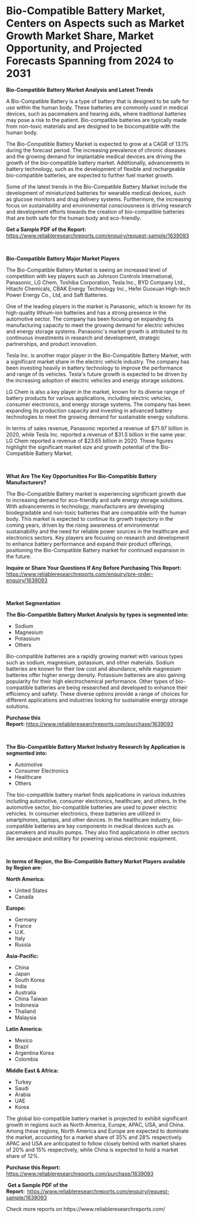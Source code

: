 <p><h1>Bio-Compatible Battery Market, Centers on Aspects such as Market Growth Market Share, Market Opportunity, and Projected Forecasts Spanning from 2024 to 2031</h1></p><p><strong>Bio-Compatible Battery Market Analysis and Latest Trends</strong></p>
<p><p>A Bio-Compatible Battery is a type of battery that is designed to be safe for use within the human body. These batteries are commonly used in medical devices, such as pacemakers and hearing aids, where traditional batteries may pose a risk to the patient. Bio-compatible batteries are typically made from non-toxic materials and are designed to be biocompatible with the human body.</p><p>The Bio-Compatible Battery Market is expected to grow at a CAGR of 13.1% during the forecast period. The increasing prevalence of chronic diseases and the growing demand for implantable medical devices are driving the growth of the bio-compatible battery market. Additionally, advancements in battery technology, such as the development of flexible and rechargeable bio-compatible batteries, are expected to further fuel market growth.</p><p>Some of the latest trends in the Bio-Compatible Battery Market include the development of miniaturized batteries for wearable medical devices, such as glucose monitors and drug delivery systems. Furthermore, the increasing focus on sustainability and environmental consciousness is driving research and development efforts towards the creation of bio-compatible batteries that are both safe for the human body and eco-friendly.</p></p>
<p><strong>Get a Sample PDF of the Report:&nbsp;</strong> <a href="https://www.reliableresearchreports.com/enquiry/request-sample/1639093">https://www.reliableresearchreports.com/enquiry/request-sample/1639093</a></p>
<p>&nbsp;</p>
<p><strong>Bio-Compatible Battery Major Market Players</strong></p>
<p><p>The Bio-Compatible Battery Market is seeing an increased level of competition with key players such as Johnson Controls International, Panasonic, LG Chem, Toshiba Corporation, Tesla Inc., BYD Company Ltd., Hitachi Chemicals, CBAK Energy Technology Inc., Hefei Guoxuan High-tech Power Energy Co., Ltd, and Saft Batteries.</p><p>One of the leading players in the market is Panasonic, which is known for its high-quality lithium-ion batteries and has a strong presence in the automotive sector. The company has been focusing on expanding its manufacturing capacity to meet the growing demand for electric vehicles and energy storage systems. Panasonic's market growth is attributed to its continuous investments in research and development, strategic partnerships, and product innovation.</p><p>Tesla Inc. is another major player in the Bio-Compatible Battery Market, with a significant market share in the electric vehicle industry. The company has been investing heavily in battery technology to improve the performance and range of its vehicles. Tesla's future growth is expected to be driven by the increasing adoption of electric vehicles and energy storage solutions.</p><p>LG Chem is also a key player in the market, known for its diverse range of battery products for various applications, including electric vehicles, consumer electronics, and energy storage systems. The company has been expanding its production capacity and investing in advanced battery technologies to meet the growing demand for sustainable energy solutions.</p><p>In terms of sales revenue, Panasonic reported a revenue of $71.97 billion in 2020, while Tesla Inc. reported a revenue of $31.5 billion in the same year. LG Chem reported a revenue of $23.65 billion in 2020. These figures highlight the significant market size and growth potential of the Bio-Compatible Battery Market.</p></p>
<p>&nbsp;</p>
<p><strong>What Are The Key Opportunities For Bio-Compatible Battery Manufacturers?</strong></p>
<p><p>The Bio-Compatible Battery market is experiencing significant growth due to increasing demand for eco-friendly and safe energy storage solutions. With advancements in technology, manufacturers are developing biodegradable and non-toxic batteries that are compatible with the human body. This market is expected to continue its growth trajectory in the coming years, driven by the rising awareness of environmental sustainability and the need for reliable power sources in the healthcare and electronics sectors. Key players are focusing on research and development to enhance battery performance and expand their product offerings, positioning the Bio-Compatible Battery market for continued expansion in the future.</p></p>
<p><strong>Inquire or Share Your Questions If Any Before Purchasing This Report:</strong> <a href="https://www.reliableresearchreports.com/enquiry/pre-order-enquiry/1639093">https://www.reliableresearchreports.com/enquiry/pre-order-enquiry/1639093</a></p>
<p>&nbsp;</p>
<p><strong>Market Segmentation</strong></p>
<p><strong>The Bio-Compatible Battery Market Analysis by types is segmented into:</strong></p>
<p><ul><li>Sodium</li><li>Magnesium</li><li>Potassium</li><li>Others</li></ul></p>
<p><p>Bio-compatible batteries are a rapidly growing market with various types such as sodium, magnesium, potassium, and other materials. Sodium batteries are known for their low cost and abundance, while magnesium batteries offer higher energy density. Potassium batteries are also gaining popularity for their high electrochemical performance. Other types of bio-compatible batteries are being researched and developed to enhance their efficiency and safety. These diverse options provide a range of choices for different applications and industries looking for sustainable energy storage solutions.</p></p>
<p><strong>Purchase this Report:&nbsp;</strong><a href="https://www.reliableresearchreports.com/purchase/1639093">https://www.reliableresearchreports.com/purchase/1639093</a></p>
<p>&nbsp;</p>
<p><strong>The Bio-Compatible Battery Market Industry Research by Application is segmented into:</strong></p>
<p><ul><li>Automotive</li><li>Consumer Electronics</li><li>Healthcare</li><li>Others</li></ul></p>
<p><p>The bio-compatible battery market finds applications in various industries including automotive, consumer electronics, healthcare, and others. In the automotive sector, bio-compatible batteries are used to power electric vehicles. In consumer electronics, these batteries are utilized in smartphones, laptops, and other devices. In the healthcare industry, bio-compatible batteries are key components in medical devices such as pacemakers and insulin pumps. They also find applications in other sectors like aerospace and military for powering various electronic equipment.</p></p>
<p>&nbsp;</p>
<p><strong>In terms of Region, the Bio-Compatible Battery Market Players available by Region are:</strong></p>
<p>
    <p> <strong> North America: </strong>
        <ul>
            <li>United States</li>
            <li>Canada</li>
        </ul>
        </p> 
    <p> <strong> Europe: </strong>
        <ul>
            <li>Germany</li>
            <li>France</li>
            <li>U.K.</li>
            <li>Italy</li>
            <li>Russia</li>
        </ul>
        </p> 
    <p> <strong> Asia-Pacific: </strong>
        <ul>
            <li>China</li>
            <li>Japan</li>
            <li>South Korea</li>
            <li>India</li>
            <li>Australia</li>
            <li>China Taiwan</li>
            <li>Indonesia</li>
            <li>Thailand</li>
            <li>Malaysia</li>
        </ul>
        </p> 
    <p> <strong> Latin America: </strong>
        <ul>
            <li>Mexico</li>
            <li>Brazil</li>
            <li>Argentina Korea</li>
            <li>Colombia</li>
        </ul>
        </p> 
    <p> <strong> Middle East & Africa: </strong>
        <ul>
            <li>Turkey</li>
            <li>Saudi</li>
            <li>Arabia</li>
            <li>UAE</li>
            <li>Korea</li>
        </ul>
    </p>
    </p>
<p><p>The global bio-compatible battery market is projected to exhibit significant growth in regions such as North America, Europe, APAC, USA, and China. Among these regions, North America and Europe are expected to dominate the market, accounting for a market share of 35% and 28% respectively. APAC and USA are anticipated to follow closely behind with market shares of 20% and 15% respectively, while China is expected to hold a market share of 12%.</p></p>
<p><strong>Purchase this Report: </strong><a href="https://www.reliableresearchreports.com/purchase/1639093">https://www.reliableresearchreports.com/purchase/1639093</a></p>
<p>&nbsp;<strong>Get a Sample PDF of the Report:&nbsp;&nbsp;</strong><a href="https://www.reliableresearchreports.com/enquiry/request-sample/1639093">https://www.reliableresearchreports.com/enquiry/request-sample/1639093</a></p>
<p><strong></strong></p>
<p>Check more reports on https://www.reliableresearchreports.com/</p>